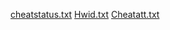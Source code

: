 [cheatstatus.txt](https://github.com/Lukszxd/Lukszxd/files/11869233/cheatstatus.txt)
[Hwid.txt](https://github.com/Lukszxd/Lukszxd/files/11869238/Hwid.txt)
[Cheatatt.txt](https://github.com/Lukszxd/Lukszxd/files/11869255/Cheatatt.txt)
